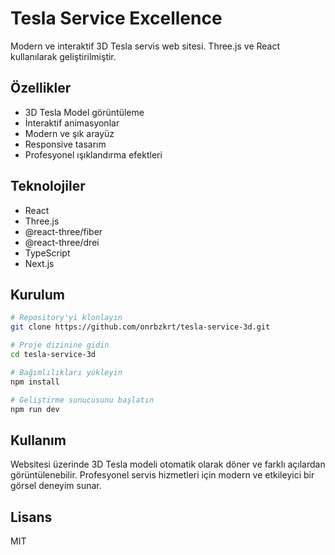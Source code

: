 # Tesla Service Excellence

Modern ve interaktif 3D Tesla servis web sitesi. Three.js ve React kullanılarak geliştirilmiştir.

## Özellikler

- 3D Tesla Model görüntüleme
- İnteraktif animasyonlar
- Modern ve şık arayüz
- Responsive tasarım
- Profesyonel ışıklandırma efektleri

## Teknolojiler

- React
- Three.js
- @react-three/fiber
- @react-three/drei
- TypeScript
- Next.js

## Kurulum

```bash
# Repository'yi klonlayın
git clone https://github.com/onrbzkrt/tesla-service-3d.git

# Proje dizinine gidin
cd tesla-service-3d

# Bağımlılıkları yükleyin
npm install

# Geliştirme sunucusunu başlatın
npm run dev
```

## Kullanım

Websitesi üzerinde 3D Tesla modeli otomatik olarak döner ve farklı açılardan görüntülenebilir. Profesyonel servis hizmetleri için modern ve etkileyici bir görsel deneyim sunar.

## Lisans

MIT